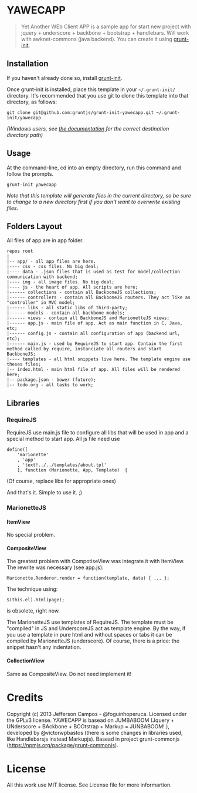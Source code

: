 # YAWECAPP

> Yet Another WEb Client APP is a sample app for start new project with  jquery + underscore + backbone + bootstrap + handlebars. Will work with awknet-commons (java backend). You can create it using [grunt-init][].

[grunt-init]: http://gruntjs.com/project-scaffolding

## Installation
If you haven't already done so, install [grunt-init][].

Once grunt-init is installed, place this template in your `~/.grunt-init/` directory. It's recommended that you use git to clone this template into that directory, as follows:

```
git clone git@github.com:gruntjs/grunt-init-yawecapp.git ~/.grunt-init/yawecapp
```

_(Windows users, see [the documentation][grunt-init] for the correct destination directory path)_

## Usage

At the command-line, cd into an empty directory, run this command and follow the prompts.

```
grunt-init yawecapp
```

_Note that this template will generate files in the current directory, so be sure to change to a new directory first if you don't want to overwrite existing files._

## Folders Layout

All files of app are in app folder.

	repos root
	|
	|-- app/ - all app files are here.
	|---- css - css files. No big deal;
	|---- data - .json files that is used as test for model/collection communication with backend;
	|---- img - all image files. No big deal;
	|---- js - the heart of app. All scripts are here;
	|------ collections - contain all BackboneJS collections;
	|------ controllers - contain all BackboneJS routers. They act like as "controller" in MVC model;
	|------ libs - all static libs of third-party;
	|------ models - contain all backbone models;
	|------ views - contain all BackboneJS and MarionetteJS views;
	|------ app.js - main file of app. Act as main function in C, Java, etc;
	|------ config.js - contain all configuration of app (backend url, etc);
	|------ main.js - used by RequireJS to start app. Contain the first method called by require, instanciate all routers and start BackboneJS;
	|---- templates - all html snippets live here. The template engine use theses files;
	|-- index.html - main html file of app. All files will be rendered here;
	|-- package.json - bower (future);
	|-- todo.org - all tasks to work;

## Libraries

### RequireJS

RequireJS use main.js file to configure all libs that will be used in app and a special method to start app. All js file need use

	define([
		'marionette'
		, 'app'
		, 'text!../../templates/about.tpl'
		], function (Marionette, App, Template)  {

(Of course, replace libs for appropriate ones)

And that's it. Simple to use it. ;)

### MarionetteJS

#### ItemView

No special problem.

#### CompositeView

The greatest problem with CompotiseView was integrate it with ItemView. The rewrite was necessary  (see app.js):

	Marionette.Renderer.render = function(template, data) { ... };

The technique using:

	$(this.el).html(page);

is obsolete, right now.

The MarionetteJS use templates of RequireJS. The template must be "compiled" in JS and UnderscoreJS act as template engine.
By the way, if you use a template in pure html and without spaces or tabs it can be compiled by MarionetteJS (underscore). Of course, there is a price: the snippet hasn't any indentation.

#### CollectionView

Same as CompositeView. Do not need implement it!

# Credits

Copyright (c) 2013 Jefferson Campos - @foguinhoperuca. Licensed under the GPLv3 license.
YAWECAPP is basead on JUMBABOOM (Jquery + UNderscore + BAckbone + BOOtstrap + Markup = JUNBABOOM! ), developed by @victorwpbastos (there is some changes in libraries used, like Handlebarsjs instead Markupjs).
Basead in project grunt-commonjs (https://npmjs.org/package/grunt-commonjs).

# License

All this work use MIT license. See License file for more informartion.
